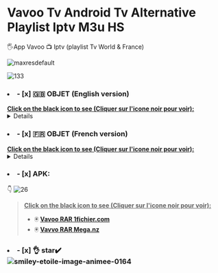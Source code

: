 # Vavoo Tv Android Tv Alternative Playlist Iptv M3u HS
🖐️App Vavoo 📺 Iptv  (playlist Tv World & France)

![maxresdefault](https://github.com/victore447/-Vavoo-Tv-alternative-aux-playlist-iptv-m3u-HS-/assets/48101775/eed50dcb-3f8f-4424-a9ec-58f85d574ab1)

![133](https://github.com/victore447/VavooTvAlternativePlaylistIIptvM3uHS/assets/48101775/5a18b914-4748-40b4-8df1-4e145c9feb2d)
></details>
### <li>- [x] 🇬🇧 OBJET (English version) </li>
<summary><b><u>Click on the black icon to see (Cliquer sur l'icone noir pour voir):</u></b></summary>
<details>
👆This app is an IPTV available for Android. You can see all the channels 🇨🇵 French etc.,
Only Films and series are in German, but other content such as video plugins are available.
It also allows you to access content from various other sources (called Bundles).

To activate it, simply extract the RAR file and read the instructions in the txt file to insert the URL
and added the French translation plugin (links below).☝️ All it needs is the TV guide for the channels.
  
![vavoo1](https://github.com/victore447/-Vavoo-Tv-alternative-aux-playlist-iptv-m3u-HS-/assets/48101775/c82e76c5-4f45-4432-a703-c8ab5a4dd15f)
![vavoo](https://github.com/victore447/-Vavoo-Tv-alternative-aux-playlist-iptv-m3u-HS-/assets/48101775/dbed617f-378c-435e-b5ee-5893dd2ac4cf)

☝️As we all like free, with the VAVOO app 📺 no more outages during major sporting events etc...

And you have peace of mind for the end of year holidays and for a long time.

></details>
### <li>- [x] 🇫🇷 OBJET (French version) </li>
<summary><b><u>Click on the black icon to see (Cliquer sur l'icone noir pour voir):</u></b></summary>
<details>
👆 Cette applis est une IPTV disponible pour Android.Vous pouvez voir toutes les chaintes 🇨🇵 Francaise etc.., 
Seul les Films et series sont en langue allemande,mais d'autres contenus comme des plugins videos sont disponibles.
Il vous permet également d'accéder au contenu de diverses autres sources (appelées Bundles).

Pour l'activer il vous suffit d'extraire le fichier RAR et lire les instructions du fichier txt pour inserer l'Url
et ajouté le plugin de traduction en francais (liens ci-dessous). ☝️ Il lui manque juste le guide tv pour les chaines.
  
![vavoo1](https://github.com/victore447/-Vavoo-Tv-alternative-aux-playlist-iptv-m3u-HS-/assets/48101775/c82e76c5-4f45-4432-a703-c8ab5a4dd15f)
![vavoo](https://github.com/victore447/-Vavoo-Tv-alternative-aux-playlist-iptv-m3u-HS-/assets/48101775/dbed617f-378c-435e-b5ee-5893dd2ac4cf)

☝️Comme nous aimons tous du gratuit,Avec L'application VAVOO 📺 plus de coupures pendant de grands événement sportifs etc...

Et vous etes tranquille pour les fetes de fin d'années et pour longtemps.

></details>
### <li>- [x] APK: </li>
👇 ![26](https://github.com/victore447/-Vavoo-Tv-alternative-aux-playlist-iptv-m3u-HS-/assets/48101775/9e2f355c-30b9-4894-b163-831a5a7baa03)

>  <summary><b><u>Click on the black icon to see (Cliquer sur l'icone noir pour voir):</u></b></summary>
>  
> - 🖲️ **[Vavoo RAR 1fichier.com](https://1fichier.com/?4xtirbl1rsyogh95fu7h&af=2549450)**
> - 🖲️ **[Vavvo RAR Mega.nz](https://mega.nz/folder/ImBlBZyT#9LK4Xcvld2TRXGer5yPWHQ)**

> 
></details>

### <li>- [x] 👌 star✔️ </li>![smiley-etoile-image-animee-0164](https://github.com/victore447/FilmsSeriesStrmdanskodi/assets/48101775/dc73a5b7-e38e-4d80-9cbc-68ac5dd89826)


